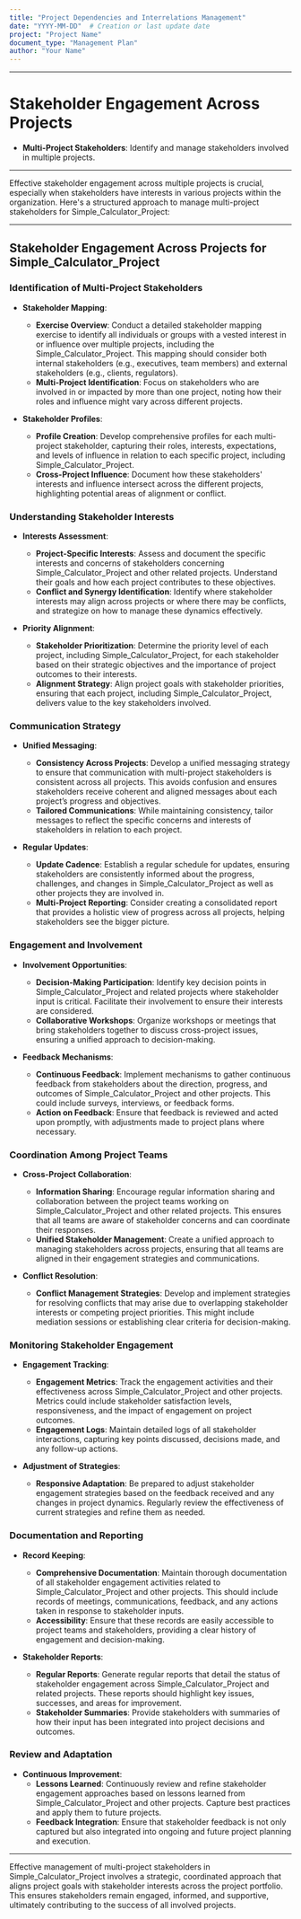 ```yaml
---
title: "Project Dependencies and Interrelations Management"
date: "YYYY-MM-DD"  # Creation or last update date
project: "Project Name"
document_type: "Management Plan"
author: "Your Name"
---
```

---
# Stakeholder Engagement Across Projects

- **Multi-Project Stakeholders**: Identify and manage stakeholders involved in multiple projects.

---
Effective stakeholder engagement across multiple projects is crucial, especially when stakeholders have interests in various projects within the organization. Here's a structured approach to manage multi-project stakeholders for Simple_Calculator_Project:

---

## Stakeholder Engagement Across Projects for Simple_Calculator_Project

### Identification of Multi-Project Stakeholders
- **Stakeholder Mapping**:
  - **Exercise Overview**: Conduct a detailed stakeholder mapping exercise to identify all individuals or groups with a vested interest in or influence over multiple projects, including the Simple_Calculator_Project. This mapping should consider both internal stakeholders (e.g., executives, team members) and external stakeholders (e.g., clients, regulators).
  - **Multi-Project Identification**: Focus on stakeholders who are involved in or impacted by more than one project, noting how their roles and influence might vary across different projects.

- **Stakeholder Profiles**:
  - **Profile Creation**: Develop comprehensive profiles for each multi-project stakeholder, capturing their roles, interests, expectations, and levels of influence in relation to each specific project, including Simple_Calculator_Project.
  - **Cross-Project Influence**: Document how these stakeholders' interests and influence intersect across the different projects, highlighting potential areas of alignment or conflict.

### Understanding Stakeholder Interests
- **Interests Assessment**:
  - **Project-Specific Interests**: Assess and document the specific interests and concerns of stakeholders concerning Simple_Calculator_Project and other related projects. Understand their goals and how each project contributes to these objectives.
  - **Conflict and Synergy Identification**: Identify where stakeholder interests may align across projects or where there may be conflicts, and strategize on how to manage these dynamics effectively.

- **Priority Alignment**:
  - **Stakeholder Prioritization**: Determine the priority level of each project, including Simple_Calculator_Project, for each stakeholder based on their strategic objectives and the importance of project outcomes to their interests.
  - **Alignment Strategy**: Align project goals with stakeholder priorities, ensuring that each project, including Simple_Calculator_Project, delivers value to the key stakeholders involved.

### Communication Strategy
- **Unified Messaging**:
  - **Consistency Across Projects**: Develop a unified messaging strategy to ensure that communication with multi-project stakeholders is consistent across all projects. This avoids confusion and ensures stakeholders receive coherent and aligned messages about each project’s progress and objectives.
  - **Tailored Communications**: While maintaining consistency, tailor messages to reflect the specific concerns and interests of stakeholders in relation to each project.

- **Regular Updates**:
  - **Update Cadence**: Establish a regular schedule for updates, ensuring stakeholders are consistently informed about the progress, challenges, and changes in Simple_Calculator_Project as well as other projects they are involved in.
  - **Multi-Project Reporting**: Consider creating a consolidated report that provides a holistic view of progress across all projects, helping stakeholders see the bigger picture.

### Engagement and Involvement
- **Involvement Opportunities**:
  - **Decision-Making Participation**: Identify key decision points in Simple_Calculator_Project and related projects where stakeholder input is critical. Facilitate their involvement to ensure their interests are considered.
  - **Collaborative Workshops**: Organize workshops or meetings that bring stakeholders together to discuss cross-project issues, ensuring a unified approach to decision-making.

- **Feedback Mechanisms**:
  - **Continuous Feedback**: Implement mechanisms to gather continuous feedback from stakeholders about the direction, progress, and outcomes of Simple_Calculator_Project and other projects. This could include surveys, interviews, or feedback forms.
  - **Action on Feedback**: Ensure that feedback is reviewed and acted upon promptly, with adjustments made to project plans where necessary.

### Coordination Among Project Teams
- **Cross-Project Collaboration**:
  - **Information Sharing**: Encourage regular information sharing and collaboration between the project teams working on Simple_Calculator_Project and other related projects. This ensures that all teams are aware of stakeholder concerns and can coordinate their responses.
  - **Unified Stakeholder Management**: Create a unified approach to managing stakeholders across projects, ensuring that all teams are aligned in their engagement strategies and communications.

- **Conflict Resolution**:
  - **Conflict Management Strategies**: Develop and implement strategies for resolving conflicts that may arise due to overlapping stakeholder interests or competing project priorities. This might include mediation sessions or establishing clear criteria for decision-making.

### Monitoring Stakeholder Engagement
- **Engagement Tracking**:
  - **Engagement Metrics**: Track the engagement activities and their effectiveness across Simple_Calculator_Project and other projects. Metrics could include stakeholder satisfaction levels, responsiveness, and the impact of engagement on project outcomes.
  - **Engagement Logs**: Maintain detailed logs of all stakeholder interactions, capturing key points discussed, decisions made, and any follow-up actions.

- **Adjustment of Strategies**:
  - **Responsive Adaptation**: Be prepared to adjust stakeholder engagement strategies based on the feedback received and any changes in project dynamics. Regularly review the effectiveness of current strategies and refine them as needed.

### Documentation and Reporting
- **Record Keeping**:
  - **Comprehensive Documentation**: Maintain thorough documentation of all stakeholder engagement activities related to Simple_Calculator_Project and other projects. This should include records of meetings, communications, feedback, and any actions taken in response to stakeholder inputs.
  - **Accessibility**: Ensure that these records are easily accessible to project teams and stakeholders, providing a clear history of engagement and decision-making.

- **Stakeholder Reports**:
  - **Regular Reports**: Generate regular reports that detail the status of stakeholder engagement across Simple_Calculator_Project and related projects. These reports should highlight key issues, successes, and areas for improvement.
  - **Stakeholder Summaries**: Provide stakeholders with summaries of how their input has been integrated into project decisions and outcomes.

### Review and Adaptation
- **Continuous Improvement**:
  - **Lessons Learned**: Continuously review and refine stakeholder engagement approaches based on lessons learned from Simple_Calculator_Project and other projects. Capture best practices and apply them to future projects.
  - **Feedback Integration**: Ensure that stakeholder feedback is not only captured but also integrated into ongoing and future project planning and execution.

---

Effective management of multi-project stakeholders in Simple_Calculator_Project involves a strategic, coordinated approach that aligns project goals with stakeholder interests across the project portfolio. This ensures stakeholders remain engaged, informed, and supportive, ultimately contributing to the success of all involved projects.